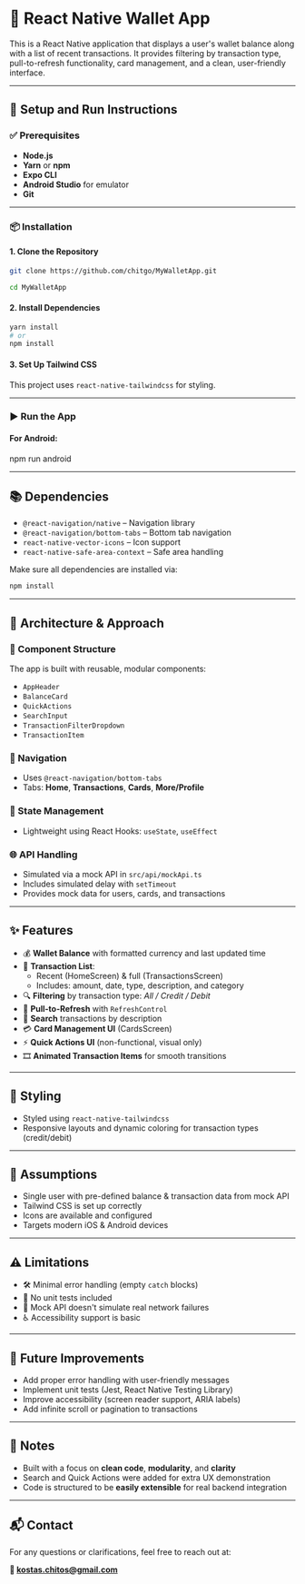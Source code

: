 # 💸 React Native Wallet App

This is a React Native application that displays a user's wallet balance along with a list of recent transactions. It provides filtering by transaction type, pull-to-refresh functionality, card management, and a clean, user-friendly interface.

---

## 🚀 Setup and Run Instructions

### ✅ Prerequisites

- **Node.js**
- **Yarn** or **npm**  
- **Expo CLI**  
- **Android Studio** for emulator
- **Git**

---

### 📦 Installation

#### 1. Clone the Repository

```bash
git clone https://github.com/chitgo/MyWalletApp.git

cd MyWalletApp
```

#### 2. Install Dependencies

```bash
yarn install
# or
npm install
```

#### 3. Set Up Tailwind CSS

This project uses `react-native-tailwindcss` for styling.

---

### ▶️ Run the App

#### For Android:

npm run android

---

## 📚 Dependencies

- `@react-navigation/native` – Navigation library
- `@react-navigation/bottom-tabs` – Bottom tab navigation
- `react-native-vector-icons` – Icon support
- `react-native-safe-area-context` – Safe area handling

Make sure all dependencies are installed via:

```bash
npm install
```

---

## 🧠 Architecture & Approach

### 🧩 Component Structure

The app is built with reusable, modular components:

- `AppHeader`
- `BalanceCard`
- `QuickActions`
- `SearchInput`
- `TransactionFilterDropdown`
- `TransactionItem`

### 🧭 Navigation

- Uses `@react-navigation/bottom-tabs`
- Tabs: **Home**, **Transactions**, **Cards**, **More/Profile**

### 🧠 State Management

- Lightweight using React Hooks: `useState`, `useEffect`

### 🌐 API Handling

- Simulated via a mock API in `src/api/mockApi.ts`
- Includes simulated delay with `setTimeout`
- Provides mock data for users, cards, and transactions

---

## ✨ Features

- 💰 **Wallet Balance** with formatted currency and last updated time
- 📜 **Transaction List**:
    - Recent (HomeScreen) & full (TransactionsScreen)
    - Includes: amount, date, type, description, and category
- 🔍 **Filtering** by transaction type: *All / Credit / Debit*
- 🔄 **Pull-to-Refresh** with `RefreshControl`
- 🧾 **Search** transactions by description
- 💳 **Card Management UI** (CardsScreen)
- ⚡ **Quick Actions UI** (non-functional, visual only)
- 🎞️ **Animated Transaction Items** for smooth transitions

---

## 🎨 Styling

- Styled using `react-native-tailwindcss`
- Responsive layouts and dynamic coloring for transaction types (credit/debit)

---

## 🔎 Assumptions

- Single user with pre-defined balance & transaction data from mock API
- Tailwind CSS is set up correctly
- Icons are available and configured
- Targets modern iOS & Android devices

---

## ⚠️ Limitations

- 🛠️ Minimal error handling (empty `catch` blocks)
- 🧪 No unit tests included
- 🧪 Mock API doesn't simulate real network failures
- ♿ Accessibility support is basic

---

## 🚧 Future Improvements

- Add proper error handling with user-friendly messages
- Implement unit tests (Jest, React Native Testing Library)
- Improve accessibility (screen reader support, ARIA labels)
- Add infinite scroll or pagination to transactions

---

## 📌 Notes

- Built with a focus on **clean code**, **modularity**, and **clarity**
- Search and Quick Actions were added for extra UX demonstration
- Code is structured to be **easily extensible** for real backend integration

---

## 📬 Contact

For any questions or clarifications, feel free to reach out at:

**📧 kostas.chitos@gmail.com**



